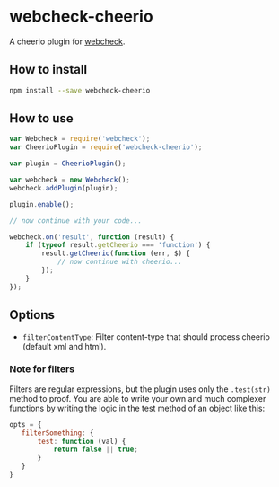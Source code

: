 # webcheck-cheerio
A cheerio plugin for [webcheck](https://github.com/atd-schubert/node-webcheck).

## How to install

```bash
npm install --save webcheck-cheerio
```

## How to use

```js
var Webcheck = require('webcheck');
var CheerioPlugin = require('webcheck-cheerio');

var plugin = CheerioPlugin();

var webcheck = new Webcheck();
webcheck.addPlugin(plugin);

plugin.enable();

// now continue with your code...

webcheck.on('result', function (result) {
    if (typeof result.getCheerio === 'function') {
        result.getCheerio(function (err, $) {
            // now continue with cheerio...
        });
    }
});

```

## Options

- `filterContentType`: Filter content-type that should process cheerio (default xml and html).

### Note for filters

Filters are regular expressions, but the plugin uses only the `.test(str)` method to proof. You are able to write
your own and much complexer functions by writing the logic in the test method of an object like this:

```js
opts = {
   filterSomething: {
       test: function (val) {
           return false || true;
       }
   }
}
```
